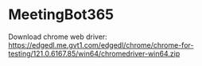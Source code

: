 # MeetingBot365

Download chrome web driver: https://edgedl.me.gvt1.com/edgedl/chrome/chrome-for-testing/121.0.6167.85/win64/chromedriver-win64.zip
